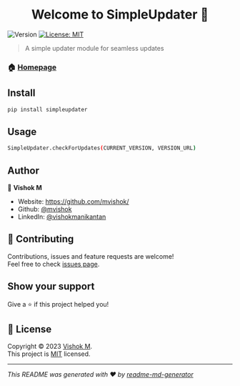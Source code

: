 <h1 align="center">Welcome to SimpleUpdater 👋</h1>
<p>
  <img alt="Version" src="https://img.shields.io/badge/version-0.1.2-blue.svg?cacheSeconds=2592000" />
  <a href="https://github.com/mvishok/SimpleUpdater/blob/master/LICENSE" target="_blank">
    <img alt="License: MIT" src="https://img.shields.io/badge/License-MIT-yellow.svg" />
  </a>
</p>

> A simple updater module for seamless updates

### 🏠 [Homepage](https://github.com/mvishok/SimpleUpdater)

## Install

```sh
pip install simpleupdater
```

## Usage

```sh
SimpleUpdater.checkForUpdates(CURRENT_VERSION, VERSION_URL)
```

## Author

👤 **Vishok M**

* Website: https://github.com/mvishok/
* Github: [@mvishok](https://github.com/mvishok)
* LinkedIn: [@vishokmanikantan](https://linkedin.com/in/vishokmanikantan)

## 🤝 Contributing

Contributions, issues and feature requests are welcome!<br />Feel free to check [issues page](https://github.com/mvishok/SimpleUpdater/issues). 

## Show your support

Give a ⭐️ if this project helped you!

## 📝 License

Copyright © 2023 [Vishok M](https://github.com/mvishok).<br />
This project is [MIT](https://github.com/mvishok/SimpleUpdater/blob/master/LICENSE) licensed.

***
_This README was generated with ❤️ by [readme-md-generator](https://github.com/kefranabg/readme-md-generator)_